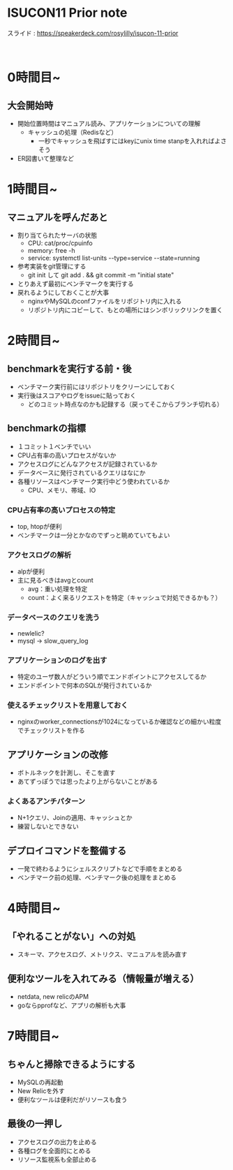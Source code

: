 # ISUCON11 Prior note
スライド : https://speakerdeck.com/rosylilly/isucon-11-prior

<br/>

# 0時間目~
## 大会開始時
- 開始位置時間はマニュアル読み、アプリケーションについての理解
  - キャッシュの処理（Redisなど）
    - 一秒でキャッシュを飛ばすにはkeyにunix time stanpを入れればよさそう
- ER図書いて整理など

# 1時間目~
## マニュアルを呼んだあと
- 割り当てられたサーバの状態
  - CPU:      cat/proc/cpuinfo
  - memory:   free -h
  - service:  systemctl list-units --type=service --state=running
- 参考実装をgit管理にする
  - git init して git add . && git commit -m "initial state"
- とりあえず最初にベンチマークを実行する
- 戻れるようにしておくことが大事
  - nginxやMySQLのconfファイルをリポジトリ内に入れる
  - リポジトリ内にコピーして、もとの場所にはシンボリックリンクを置く

# 2時間目~
## benchmarkを実行する前・後
- ベンチマーク実行前にはリポジトリをクリーンにしておく
- 実行後はスコアやログをissueに貼っておく
  - どのコミット時点なのかも記録する（戻ってそこからブランチ切れる）

## benchmarkの指標
- １コミット１ベンチでいい
- CPU占有率の高いプロセスがないか
- アクセスログにどんなアクセスが記録されているか
- データベースに発行されているクエリはなにか
- 各種リソースはベンチマーク実行中どう使われているか
  - CPU、メモリ、帯域、IO

### CPU占有率の高いプロセスの特定
- top, htopが便利
- ベンチマークは一分とかなのでずっと眺めていてもよい

### アクセスログの解析
- alpが便利
- 主に見るべきはavgとcount
  - avg：重い処理を特定
  - count：よく来るリクエストを特定（キャッシュで対処できるかも？）

### データベースのクエリを洗う
- newlelic?
- mysql -> slow_query_log

### アプリケーションのログを出す
- 特定のユーザ数人がどういう順でエンドポイントにアクセスしてるか
- エンドポイントで何本のSQLが発行されているか

### 使えるチェックリストを用意しておく
- nginxのworker_connectionsが1024になっているか確認などの細かい粒度でチェックリストを作る

## アプリケーションの改修
- ボトルネックを計測し、そこを直す
- あてずっぽうでは思ったより上がらないことがある

### よくあるアンチパターン
- N+1クエリ、Joinの適用、キャッシュとか
- 練習しないとできない

## デプロイコマンドを整備する
- 一発で終わるようにシェルスクリプトなどで手順をまとめる
- ベンチマーク前の処理、ベンチマーク後の処理をまとめる

# 4時間目~
## 「やれることがない」への対処
- スキーマ、アクセスログ、メトリクス、マニュアルを読み直す

## 便利なツールを入れてみる（情報量が増える）
- netdata, new relicのAPM
- goならpprofなど、アプリの解析も大事

# 7時間目~
## ちゃんと掃除できるようにする
- MySQLの再起動
- New Relicを外す
- 便利なツールは便利だがリソースも食う

## 最後の一押し
- アクセスログの出力を止める
- 各種ログを全面的にとめる
- リソース監視系も全部止める

